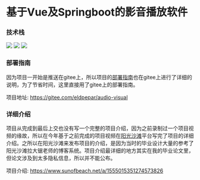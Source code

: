 # 基于Vue及Springboot的影音播放软件
### 技术栈
![](https://img.shields.io/badge/-Vue.js-oringe?style=flat-square&logo=vue.js)
![](https://img.shields.io/badge/-Springboot-oringe?style=flat-square&logo=springboot)
![](https://img.shields.io/badge/-Android-oringe?style=flat-square&logo=android)

### 部署指南
因为项目一开始是推送在gitee上，所以项目的[部署指南](https://gitee.com/eldpe/audio-visual)也在gitee上进行了详细的说明，为了节省时间，这里直接用了gitee上的部署指南。

项目地址: https://gitee.com/eldpepar/audio-visual

### 详细介绍
项目从完成到最后上交也没有写一个完整的项目介绍，因为之前录制过一个项目视频的缘故，所以在今年基于之前完成的项目视频在[阳光沙滩](https://www.sunofbeach.net)平台写完了项目的详细介绍。之所以在阳光沙滩来发布项目的介绍，是因为当时的毕业设计大量的参考了阳光沙滩拉大锯老师的博客系统。项目介绍最详细的地方其实在我的毕业论文里，但论文涉及到太多隐私信息，所以并不能公布。

项目介绍: https://www.sunofbeach.net/a/1555015351274573826
